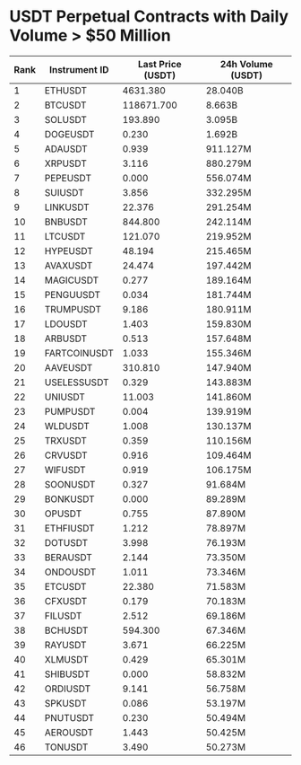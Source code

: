 # USDT Perpetual Contracts with Daily Volume > $50 Million

| Rank | Instrument ID | Last Price (USDT) | 24h Volume (USDT) |
|------|---------------|-------------------|-------------------|
| 1 | ETHUSDT | 4631.380 | 28.040B |
| 2 | BTCUSDT | 118671.700 | 8.663B |
| 3 | SOLUSDT | 193.890 | 3.095B |
| 4 | DOGEUSDT | 0.230 | 1.692B |
| 5 | ADAUSDT | 0.939 | 911.127M |
| 6 | XRPUSDT | 3.116 | 880.279M |
| 7 | PEPEUSDT | 0.000 | 556.074M |
| 8 | SUIUSDT | 3.856 | 332.295M |
| 9 | LINKUSDT | 22.376 | 291.254M |
| 10 | BNBUSDT | 844.800 | 242.114M |
| 11 | LTCUSDT | 121.070 | 219.952M |
| 12 | HYPEUSDT | 48.194 | 215.465M |
| 13 | AVAXUSDT | 24.474 | 197.442M |
| 14 | MAGICUSDT | 0.277 | 189.164M |
| 15 | PENGUUSDT | 0.034 | 181.744M |
| 16 | TRUMPUSDT | 9.186 | 180.911M |
| 17 | LDOUSDT | 1.403 | 159.830M |
| 18 | ARBUSDT | 0.513 | 157.648M |
| 19 | FARTCOINUSDT | 1.033 | 155.346M |
| 20 | AAVEUSDT | 310.810 | 147.940M |
| 21 | USELESSUSDT | 0.329 | 143.883M |
| 22 | UNIUSDT | 11.003 | 141.860M |
| 23 | PUMPUSDT | 0.004 | 139.919M |
| 24 | WLDUSDT | 1.008 | 130.137M |
| 25 | TRXUSDT | 0.359 | 110.156M |
| 26 | CRVUSDT | 0.916 | 109.464M |
| 27 | WIFUSDT | 0.919 | 106.175M |
| 28 | SOONUSDT | 0.327 | 91.684M |
| 29 | BONKUSDT | 0.000 | 89.289M |
| 30 | OPUSDT | 0.755 | 87.890M |
| 31 | ETHFIUSDT | 1.212 | 78.897M |
| 32 | DOTUSDT | 3.998 | 76.193M |
| 33 | BERAUSDT | 2.144 | 73.350M |
| 34 | ONDOUSDT | 1.011 | 73.346M |
| 35 | ETCUSDT | 22.380 | 71.583M |
| 36 | CFXUSDT | 0.179 | 70.183M |
| 37 | FILUSDT | 2.512 | 69.186M |
| 38 | BCHUSDT | 594.300 | 67.346M |
| 39 | RAYUSDT | 3.671 | 66.225M |
| 40 | XLMUSDT | 0.429 | 65.301M |
| 41 | SHIBUSDT | 0.000 | 58.832M |
| 42 | ORDIUSDT | 9.141 | 56.758M |
| 43 | SPKUSDT | 0.086 | 53.197M |
| 44 | PNUTUSDT | 0.230 | 50.494M |
| 45 | AEROUSDT | 1.443 | 50.425M |
| 46 | TONUSDT | 3.490 | 50.273M |
